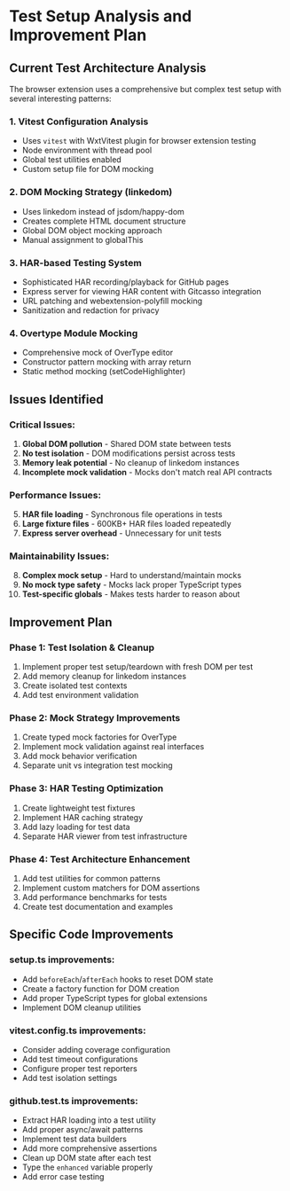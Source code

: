 # Test Setup Analysis and Improvement Plan

## Current Test Architecture Analysis

The browser extension uses a comprehensive but complex test setup with several interesting patterns:

### 1. **Vitest Configuration Analysis**
- Uses `vitest` with WxtVitest plugin for browser extension testing
- Node environment with thread pool
- Global test utilities enabled
- Custom setup file for DOM mocking

### 2. **DOM Mocking Strategy (linkedom)**
- Uses linkedom instead of jsdom/happy-dom
- Creates complete HTML document structure
- Global DOM object mocking approach
- Manual assignment to globalThis

### 3. **HAR-based Testing System**
- Sophisticated HAR recording/playback for GitHub pages
- Express server for viewing HAR content with Gitcasso integration
- URL patching and webextension-polyfill mocking
- Sanitization and redaction for privacy

### 4. **Overtype Module Mocking**
- Comprehensive mock of OverType editor
- Constructor pattern mocking with array return
- Static method mocking (setCodeHighlighter)

## Issues Identified

### **Critical Issues:**
1. **Global DOM pollution** - Shared DOM state between tests
2. **No test isolation** - DOM modifications persist across tests
3. **Memory leak potential** - No cleanup of linkedom instances
4. **Incomplete mock validation** - Mocks don't match real API contracts

### **Performance Issues:**
5. **HAR file loading** - Synchronous file operations in tests
6. **Large fixture files** - 600KB+ HAR files loaded repeatedly
7. **Express server overhead** - Unnecessary for unit tests

### **Maintainability Issues:**
8. **Complex mock setup** - Hard to understand/maintain mocks
9. **No mock type safety** - Mocks lack proper TypeScript types
10. **Test-specific globals** - Makes tests harder to reason about

## Improvement Plan

### **Phase 1: Test Isolation & Cleanup**
1. Implement proper test setup/teardown with fresh DOM per test
2. Add memory cleanup for linkedom instances
3. Create isolated test contexts
4. Add test environment validation

### **Phase 2: Mock Strategy Improvements**
1. Create typed mock factories for OverType
2. Implement mock validation against real interfaces
3. Add mock behavior verification
4. Separate unit vs integration test mocking

### **Phase 3: HAR Testing Optimization**
1. Create lightweight test fixtures
2. Implement HAR caching strategy
3. Add lazy loading for test data
4. Separate HAR viewer from test infrastructure

### **Phase 4: Test Architecture Enhancement**
1. Add test utilities for common patterns
2. Implement custom matchers for DOM assertions
3. Add performance benchmarks for tests
4. Create test documentation and examples

## Specific Code Improvements

### setup.ts improvements:
- Add `beforeEach`/`afterEach` hooks to reset DOM state
- Create a factory function for DOM creation
- Add proper TypeScript types for global extensions
- Implement DOM cleanup utilities

### vitest.config.ts improvements:
- Consider adding coverage configuration
- Add test timeout configurations
- Configure proper test reporters
- Add test isolation settings

### github.test.ts improvements:
- Extract HAR loading into a test utility
- Add proper async/await patterns
- Implement test data builders
- Add more comprehensive assertions
- Clean up DOM state after each test
- Type the `enhanced` variable properly
- Add error case testing